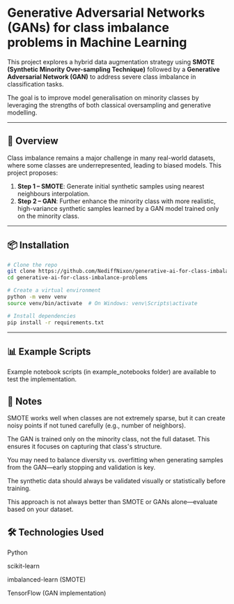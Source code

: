 # Generative Adversarial Networks (GANs) for class imbalance problems in Machine Learning

This project explores a hybrid data augmentation strategy using **SMOTE (Synthetic Minority Over-sampling Technique)** followed by a **Generative Adversarial Network (GAN)** to address severe class imbalance in classification tasks.

The goal is to improve model generalisation on minority classes by leveraging the strengths of both classical oversampling and generative modelling.

---

## 🧠 Overview

Class imbalance remains a major challenge in many real-world datasets, where some classes are underrepresented, leading to biased models. This project proposes:

1. **Step 1 – SMOTE**: Generate initial synthetic samples using nearest neighbours interpolation.
2. **Step 2 – GAN**: Further enhance the minority class with more realistic, high-variance synthetic samples learned by a GAN model trained only on the minority class.

---

## 📦 Installation

```bash
# Clone the repo
git clone https://github.com/NediffNixon/generative-ai-for-class-imbalance-problems.git
cd generative-ai-for-class-imbalance-problems

# Create a virtual environment
python -m venv venv
source venv/bin/activate  # On Windows: venv\Scripts\activate

# Install dependencies
pip install -r requirements.txt
```
---

## 📊 Example Scripts
Example notebook scripts (in example_notebooks folder) are available to test the implementation.

## 📝 Notes
SMOTE works well when classes are not extremely sparse, but it can create noisy points if not tuned carefully (e.g., number of neighbors).

The GAN is trained only on the minority class, not the full dataset. This ensures it focuses on capturing that class's structure.

You may need to balance diversity vs. overfitting when generating samples from the GAN—early stopping and validation is key.

The synthetic data should always be validated visually or statistically before training.

This approach is not always better than SMOTE or GANs alone—evaluate based on your dataset.

## 🛠️ Technologies Used
Python

scikit-learn

imbalanced-learn (SMOTE)

TensorFlow (GAN implementation)
